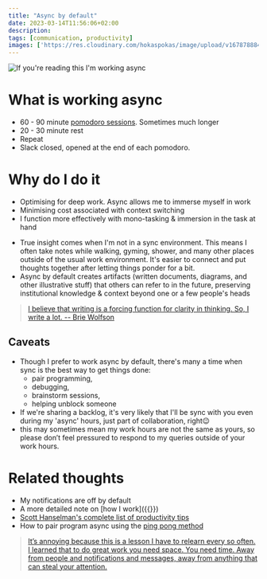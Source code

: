 ```yaml
---
title: "Async by default"
date: 2023-03-14T11:56:06+02:00
description: 
tags: [communication, productivity]
images: ['https://res.cloudinary.com/hokaspokas/image/upload/v1678788842/here-hugo/SCR-20230314-gpt_mikbhh.png']
---
```


![If you're reading this I'm working async](https://res.cloudinary.com/hokaspokas/image/upload/v1678788842/here-hugo/SCR-20230314-gpt_mikbhh.png)

# What is working async

- 60 - 90 minute [pomodoro sessions](https://todoist.com/productivity-methods/pomodoro-technique). Sometimes much longer
- 20 - 30 minute rest
- Repeat
- Slack closed, opened at the end of each pomodoro.

# Why do I do it

- Optimising for deep work. Async allows me to immerse myself in work
- Minimising cost associated with context switching
- I function more effectively with mono-tasking & immersion in the task at hand
* True insight comes when I'm not in a sync environment. This means I often take notes while walking, gyming, shower, and many other places outside of the usual work environment. It's easier to connect and put thoughts together after letting things ponder for a bit.
* Async by default creates artifacts (written documents, diagrams, and other illustrative stuff) that others can refer to in the future, preserving institutional knowledge & context beyond one or a few people's heads
> [I believe that writing is a forcing function for clarity in thinking. So, I write a lot.
> -- Brie Wolfson](https://www.briewolfson.com/)

## Caveats
* Though I prefer to work async by default, there's many a time when sync is the best way to get things done:
    * pair programming,
    * debugging, 
    * brainstorm sessions,
    * helping unblock someone
* If we're sharing a backlog, it's very likely that I'll be sync with you even during my 'async' hours,
 just part of collaboration, right😉
* this may sometimes mean my work hours are not the same as yours, so please don’t feel pressured to respond to my queries outside of your work hours.

# Related thoughts

- My notifications are off by default
- A more detailed note on [how I work]({{<ref communications-readme>}})
- [Scott Hanselman's complete list of productivity tips](https://www.hanselman.com/blog/scott-hanselmans-complete-list-of-productivity-tips)
- How to pair program async using the [ping pong method](/pppp)
> [It’s annoying because this is a lesson I have to relearn every so often.
> I learned that to do great work you need space. You need time. Away from people and notifications and messages, away from anything that can steal your attention.](https://www.robinrendle.com/notes/time-control/)

